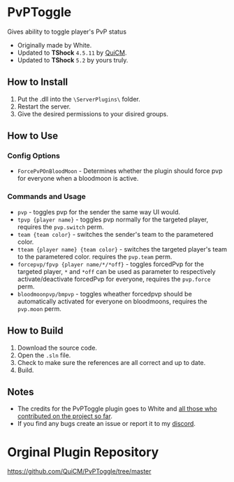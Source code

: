 PvPToggle
=========

Gives ability to toggle player's PvP status
- Originally made by White.
- Updated to **TShock** `4.5.11` by [QuiCM](https://github.com/QuiCM).
- Updated to **TShock** `5.2` by yours truly.

## How to Install
1. Put the .dll into the `\ServerPlugins\` folder.
2. Restart the server.
3. Give the desired permissions to your disired groups.

## How to Use
### Config Options
- `ForcePvPOnBloodMoon` - Determines whether the plugin should force pvp for everyone when a bloodmoon is active.
### Commands and Usage
- `pvp` - toggles pvp for the sender the same way UI would.
- `tpvp {player name}` - toggles pvp normally for the targeted player, requires the `pvp.switch` perm. 
- `team {team color}` - switches the sender's team to the parametered color.
- `tteam {player name} {team color}` - switches the targeted player's team to the parametered color. requires the `pvp.team` perm.
- `forcepvp/fpvp {player name/*/*off}` - toggles forcedPvp for the targeted player, `*` and `*off` can be used as parameter to respectively activate/deactivate forcedPvp for everyone, requires the `pvp.force` perm.
- `bloodmoonpvp/bmpvp` - toggles wheather forcedpvp should be automatically activated for everyone on bloodmoons, requires the `pvp.moon` perm.

## How to Build
1. Download the source code.
2. Open the `.sln` file.
3. Check to make sure the references are all correct and up to date.
4. Build.

 ## Notes
 - The credits for the PvPToggle plugin goes to White and [all those who contributed on the project so far](https://github.com/Maxthegreat99/PvPToggle/commits/master).
 - If you find any bugs create an issue or report it to my [discord](https://discord.gg/e465y7Xeba).
# Orginal Plugin Repository
https://github.com/QuiCM/PvPToggle/tree/master
